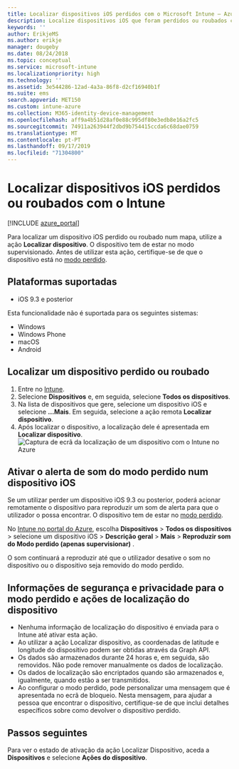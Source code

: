 ```yaml
---
title: Localizar dispositivos iOS perdidos com o Microsoft Intune – Azure | Microsoft Docs
description: Localize dispositivos iOS que foram perdidos ou roubados com a funcionalidade de localização de dispositivos no Microsoft Intune. Obtenha detalhes sobre as informações de segurança e privacidade ao utilizar a ação Localizar dispositivo.
keywords: ''
author: ErikjeMS
ms.author: erikje
manager: dougeby
ms.date: 08/24/2018
ms.topic: conceptual
ms.service: microsoft-intune
ms.localizationpriority: high
ms.technology: ''
ms.assetid: 3e544286-12ad-4a3a-86f8-d2cf16940b1f
ms.suite: ems
search.appverid: MET150
ms.custom: intune-azure
ms.collection: M365-identity-device-management
ms.openlocfilehash: aff9a4b51d28af0e88c995df80e3edb8e16a2fc5
ms.sourcegitcommit: 74911a263944f2dbd9b754415ccda6c68dae0759
ms.translationtype: MT
ms.contentlocale: pt-PT
ms.lasthandoff: 09/17/2019
ms.locfileid: "71304800"
---
```

# <a name="locate-lost-or-stolen-ios-devices-with-intune"></a>Localizar dispositivos iOS perdidos ou roubados com o Intune

[!INCLUDE [azure_portal](./includes/azure_portal.md)]

Para localizar um dispositivo iOS perdido ou roubado num mapa, utilize a ação **Localizar dispositivo**. O dispositivo tem de estar no modo supervisionado. Antes de utilizar esta ação, certifique-se de que o dispositivo está no [modo perdido](device-lost-mode.md).

## <a name="supported-platforms"></a>Plataformas suportadas

- iOS 9.3 e posterior

Esta funcionalidade não é suportada para os seguintes sistemas: 
- Windows
- Windows Phone
- macOS
- Android

## <a name="locate-a-lost-or-stolen-device"></a>Localizar um dispositivo perdido ou roubado

1. Entre no [Intune](https://go.microsoft.com/fwlink/?linkid=2090973).
3. Selecione **Dispositivos** e, em seguida, selecione **Todos os dispositivos**.
4. Na lista de dispositivos que gere, selecione um dispositivo iOS e selecione **…Mais**. Em seguida, selecione a ação remota **Localizar dispositivo**.
5. Após localizar o dispositivo, a localização dele é apresentada em **Localizar dispositivo**.
    ![Captura de ecrã da localização de um dispositivo com o Intune no Azure](./media/locate-device.png)


## <a name="activate-lost-mode-sound-alert-on-an-ios-device"></a>Ativar o alerta de som do modo perdido num dispositivo iOS

Se um utilizar perder um dispositivo iOS 9.3 ou posterior, poderá acionar remotamente o dispositivo para reproduzir um som de alerta para que o utilizador o possa encontrar. O dispositivo tem de estar no [modo perdido](device-lost-mode.md).

No [Intune no portal do Azure](https://aka.ms/intuneportal), escolha **Dispositivos** > **Todos os dispositivos** > selecione um dispositivo iOS > **Descrição geral** > **Mais** > **Reproduzir som do Modo perdido (apenas supervisionar)** .

O som continuará a reproduzir até que o utilizador desative o som no dispositivo ou o dispositivo seja removido do modo perdido.


## <a name="security-and-privacy-information-for-lost-mode-and-locate-device-actions"></a>Informações de segurança e privacidade para o modo perdido e ações de localização do dispositivo
- Nenhuma informação de localização do dispositivo é enviada para o Intune até ativar esta ação.
- Ao utilizar a ação Localizar dispositivo, as coordenadas de latitude e longitude do dispositivo podem ser obtidas através da Graph API.
- Os dados são armazenados durante 24 horas e, em seguida, são removidos. Não pode remover manualmente os dados de localização.
- Os dados de localização são encriptados quando são armazenados e, igualmente, quando estão a ser transmitidos.
- Ao configurar o modo perdido, pode personalizar uma mensagem que é apresentada no ecrã de bloqueio. Nesta mensagem, para ajudar a pessoa que encontrar o dispositivo, certifique-se de que inclui detalhes específicos sobre como devolver o dispositivo perdido.

## <a name="next-steps"></a>Passos seguintes

Para ver o estado de ativação da ação Localizar Dispositivo, aceda a **Dispositivos** e selecione **Ações do dispositivo**.

